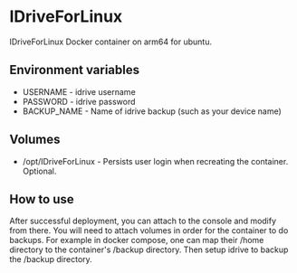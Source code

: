 # IDriveForLinux
IDriveForLinux Docker container on arm64 for ubuntu.

## Environment variables

* USERNAME - idrive username
* PASSWORD - idrive password
* BACKUP_NAME - Name of idrive backup (such as your device name)

## Volumes

* /opt/IDriveForLinux - Persists user login when recreating the container. Optional.

## How to use

After successful deployment, you can attach to the console and modify from there. You will need to attach volumes in order for the container to do backups. For example in docker compose, one can map their /home directory to the container's /backup directory. Then setup idrive to backup the /backup directory.
